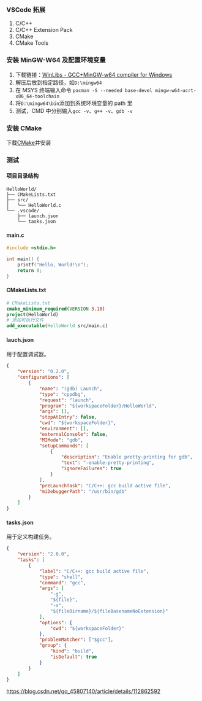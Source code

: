### VSCode 拓展

1. C/C++
2. C/C++ Extension Pack
3. CMake
4. CMake Tools

### 安装 MinGW-W64 及配置环境变量

1. 下载链接：[WinLibs - GCC+MinGW-w64 compiler for Windows](https://winlibs.com/)
2. 解压后放到指定路径，如`D:\mingw64`
3. 在 MSYS 终端输入命令 `pacman -S --needed base-devel mingw-w64-ucrt-x86_64-toolchain` 
4. 将`D:\mingw64\bin`添加到系统环境变量的 path 里
5. 测试，CMD 中分别输入`gcc -v`、`g++ -v`、`gdb -v`

### 安装 CMake

下载[CMake](https://cmake.org/download/)并安装

### 测试

#### 项目目录结构

```
HelloWorld/
├── CMakeLists.txt
├── src/
│   └── HelloWorld.c
└── .vscode/
    ├── launch.json
    └── tasks.json
```

#### main.c

```c
#include <stdio.h>

int main() {
    printf("Hello, World!\n");
    return 0;
}
```

#### CMakeLists.txt

```cmake
# CMakeLists.txt
cmake_minimum_required(VERSION 3.10)
project(HelloWorld)
# 添加可执行文件
add_executable(HelloWorld src/main.c)
```

#### lauch.json

用于配置调试器。

```json
{
    "version": "0.2.0",
    "configurations": [
        {
            "name": "(gdb) Launch",
            "type": "cppdbg",
            "request": "launch",
            "program": "${workspaceFolder}/HelloWorld",
            "args": [],
            "stopAtEntry": false,
            "cwd": "${workspaceFolder}",
            "environment": [],
            "externalConsole": false,
            "MIMode": "gdb",
            "setupCommands": [
                {
                    "description": "Enable pretty-printing for gdb",
                    "text": "-enable-pretty-printing",
                    "ignoreFailures": true
                }
            ],
            "preLaunchTask": "C/C++: gcc build active file",
            "miDebuggerPath": "/usr/bin/gdb"
        }
    ]
}
```

#### tasks.json

用于定义构建任务。

```json
{
    "version": "2.0.0",
    "tasks": [
        {
            "label": "C/C++: gcc build active file",
            "type": "shell",
            "command": "gcc",
            "args": [
                "-g",
                "${file}",
                "-o",
                "${fileDirname}/${fileBasenameNoExtension}"
            ],
            "options": {
                "cwd": "${workspaceFolder}"
            },
            "problemMatcher": ["$gcc"],
            "group": {
                "kind": "build",
                "isDefault": true
            }
        }
    ]
}
```



https://blog.csdn.net/qq_45807140/article/details/112862592
